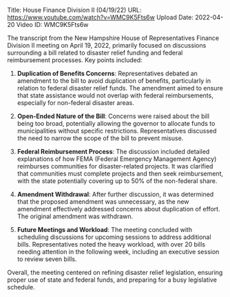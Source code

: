 Title: House Finance Division II (04/19/22)
URL: https://www.youtube.com/watch?v=WMC9K5Fts6w
Upload Date: 2022-04-20
Video ID: WMC9K5Fts6w

The transcript from the New Hampshire House of Representatives Finance Division II meeting on April 19, 2022, primarily focused on discussions surrounding a bill related to disaster relief funding and federal reimbursement processes. Key points included:

1. **Duplication of Benefits Concerns**: Representatives debated an amendment to the bill to avoid duplication of benefits, particularly in relation to federal disaster relief funds. The amendment aimed to ensure that state assistance would not overlap with federal reimbursements, especially for non-federal disaster areas.

2. **Open-Ended Nature of the Bill**: Concerns were raised about the bill being too broad, potentially allowing the governor to allocate funds to municipalities without specific restrictions. Representatives discussed the need to narrow the scope of the bill to prevent misuse.

3. **Federal Reimbursement Process**: The discussion included detailed explanations of how FEMA (Federal Emergency Management Agency) reimburses communities for disaster-related projects. It was clarified that communities must complete projects and then seek reimbursement, with the state potentially covering up to 50% of the non-federal share.

4. **Amendment Withdrawal**: After further discussion, it was determined that the proposed amendment was unnecessary, as the new amendment effectively addressed concerns about duplication of effort. The original amendment was withdrawn.

5. **Future Meetings and Workload**: The meeting concluded with scheduling discussions for upcoming sessions to address additional bills. Representatives noted the heavy workload, with over 20 bills needing attention in the following week, including an executive session to review seven bills.

Overall, the meeting centered on refining disaster relief legislation, ensuring proper use of state and federal funds, and preparing for a busy legislative schedule.
